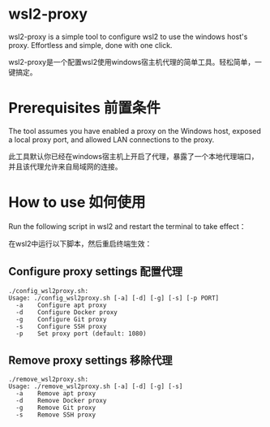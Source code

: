 # wsl2-proxy
wsl2-proxy is a simple tool to configure wsl2 to use the windows host's proxy. Effortless and simple, done with one click.

wsl2-proxy是一个配置wsl2使用windows宿主机代理的简单工具。轻松简单，一键搞定。

# Prerequisites 前置条件
The tool assumes you have enabled a proxy on the Windows host, exposed a local proxy port, and allowed LAN connections to the proxy.

此工具默认你已经在windows宿主机上开启了代理，暴露了一个本地代理端口，并且该代理允许来自局域网的连接。

# How to use 如何使用
Run the following script in wsl2 and restart the terminal to take effect：

在wsl2中运行以下脚本，然后重启终端生效：


## Configure proxy settings 配置代理
```
./config_wsl2proxy.sh:
Usage: ./config_wsl2proxy.sh [-a] [-d] [-g] [-s] [-p PORT]
  -a    Configure apt proxy
  -d    Configure Docker proxy
  -g    Configure Git proxy
  -s    Configure SSH proxy
  -p    Set proxy port (default: 1080)
```

## Remove proxy settings 移除代理
```
./remove_wsl2proxy.sh:
Usage: ./remove_wsl2proxy.sh [-a] [-d] [-g] [-s]
  -a    Remove apt proxy
  -d    Remove Docker proxy
  -g    Remove Git proxy
  -s    Remove SSH proxy
```
